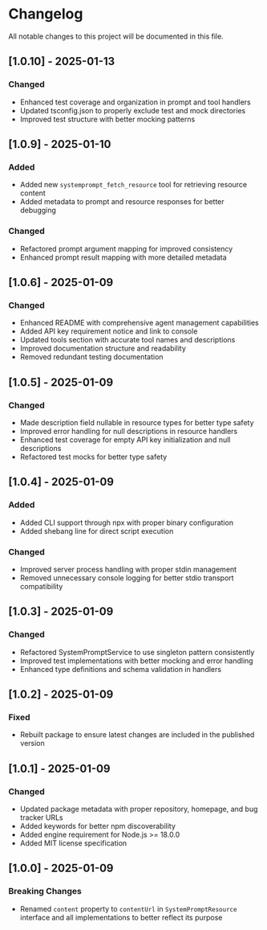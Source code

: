 # Changelog

All notable changes to this project will be documented in this file.

## [1.0.10] - 2025-01-13

### Changed

- Enhanced test coverage and organization in prompt and tool handlers
- Updated tsconfig.json to properly exclude test and mock directories
- Improved test structure with better mocking patterns

## [1.0.9] - 2025-01-10

### Added

- Added new `systemprompt_fetch_resource` tool for retrieving resource content
- Added metadata to prompt and resource responses for better debugging

### Changed

- Refactored prompt argument mapping for improved consistency
- Enhanced prompt result mapping with more detailed metadata

## [1.0.6] - 2025-01-09

### Changed

- Enhanced README with comprehensive agent management capabilities
- Added API key requirement notice and link to console
- Updated tools section with accurate tool names and descriptions
- Improved documentation structure and readability
- Removed redundant testing documentation

## [1.0.5] - 2025-01-09

### Changed

- Made description field nullable in resource types for better type safety
- Improved error handling for null descriptions in resource handlers
- Enhanced test coverage for empty API key initialization and null descriptions
- Refactored test mocks for better type safety

## [1.0.4] - 2025-01-09

### Added

- Added CLI support through npx with proper binary configuration
- Added shebang line for direct script execution

### Changed

- Improved server process handling with proper stdin management
- Removed unnecessary console logging for better stdio transport compatibility

## [1.0.3] - 2025-01-09

### Changed

- Refactored SystemPromptService to use singleton pattern consistently
- Improved test implementations with better mocking and error handling
- Enhanced type definitions and schema validation in handlers

## [1.0.2] - 2025-01-09

### Fixed

- Rebuilt package to ensure latest changes are included in the published version

## [1.0.1] - 2025-01-09

### Changed

- Updated package metadata with proper repository, homepage, and bug tracker URLs
- Added keywords for better npm discoverability
- Added engine requirement for Node.js >= 18.0.0
- Added MIT license specification

## [1.0.0] - 2025-01-09

### Breaking Changes

- Renamed `content` property to `contentUrl` in `SystemPromptResource` interface and all implementations to better reflect its purpose
